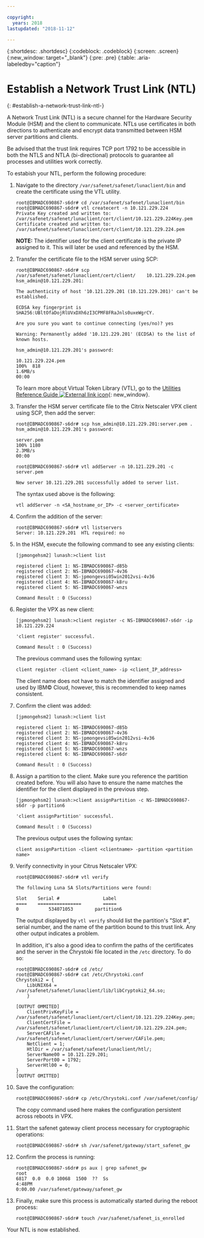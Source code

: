 ```yaml
---

copyright:
  years: 2018
lastupdated: "2018-11-12"

---
```


{:shortdesc: .shortdesc}
{:codeblock: .codeblock}
{:screen: .screen}
{:new_window: target="_blank"}
{:pre: .pre}
{:table: .aria-labeledby="caption"}

# Establish a Network Trust Link (NTL)
{: #establish-a-network-trust-link-ntl-}

A Network Trust Link (NTL) is a secure channel for the Hardware Security Module (HSM) and the client to communicate. NTLs use certificates in both directions to authenticate and encrypt data transmitted between HSM server partitions and clients.

Be advised that the trust link requires TCP port 1792 to be accessible in both the NTLS and NTLA (bi-directional) protocols to guarantee all processes and utilities work correctly.

To estabish your NTL, perform the following procedure:

1.	Navigate to the directory `/var/safenet/safenet/lunaclient/bin` and create the certificate using the VTL utility.

	```
	root@IBMADC690867-s6dr# cd /var/safenet/safenet/lunaclient/bin
	root@IBMADC690867-s6dr# vtl createcert -n 10.121.229.224
	Private Key created and written to: /var/safenet/safenet/lunaclient/cert/client/10.121.229.224Key.pem
	Certificate created and written to: /var/safenet/safenet/lunaclient/cert/client/10.121.229.224.pem
	```

	**NOTE:** The identifier used for the client certificate is the private IP assigned to it. This will later be used and referenced by the HSM.

2. Transfer the certificate file to the HSM server using SCP:

	```
	root@IBMADC690867-s6dr# scp /var/safenet/safenet/lunaclient/cert/client/	10.121.229.224.pem hsm_admin@10.121.229.201:

	The authenticity of host '10.121.229.201 (10.121.229.201)' can't be established.

	ECDSA key fingerprint is SHA256:UBltOfaDojRlUVxDXh6zI3CPMF8FRaJnls0uxeWgrCY.

	Are you sure you want to continue connecting (yes/no)? yes

	Warning: Permanently added '10.121.229.201' (ECDSA) to the list of known hosts.

	hsm_admin@10.121.229.201's password:

	10.121.229.224.pem                                                 
	100%  818     	
	1.6MB/s   
	00:00
	```

	To learn more about Virtual Token Library (VTL), go to the [Utilities Reference Guide ![External link icon](../../icons/launch-glyph.svg "External link icon")](https://public.dhe.ibm.com/cloud/bluemix/network/vpx/utilities_reference_guide.pdf){: new_window}.

3.	Transfer the HSM server certificate file to the Citrix Netscaler VPX client using SCP, then add the server:

	```
	root@IBMADC690867-s6dr# scp hsm_admin@10.121.229.201:server.pem .
	hsm_admin@10.121.229.201's password:

	server.pem                                                         
	100% 1180     	
	2.3MB/s   
	00:00

	root@IBMADC690867-s6dr# vtl addServer -n 10.121.229.201 -c server.pem

	New server 10.121.229.201 successfully added to server list.
	```

	The syntax used above is the following:

	```
	vtl addServer -n <SA_hostname_or_IP> -c <server_certificate>
	```

3. Confirm the addition of the server:

	```
	root@IBMADC690867-s6dr# vtl listservers
	Server: 10.121.229.201  HTL required: no
	```

4.	In the HSM, execute the following command to see any existing clients:

	```
	[jpmongehsm2] lunash:>client list

	registered client 1: NS-IBMADC690867-d85b
	registered client 2: NS-IBMADC690867-4v36
	registered client 3: NS-jpmongevsi05win2012vsi-4v36
	registered client 4: NS-IBMADC690867-k8ru
	registered client 5: NS-IBMADC690867-wnzs

	Command Result : 0 (Success)
	```

5.	Register the VPX as new client:

	```
	[jpmongehsm2] lunash:>client register -c NS-IBMADC690867-s6dr -ip 10.121.229.224

	'client register' successful.

	Command Result : 0 (Success)
	```

	The previous command uses the following syntax:

	```
	client register -client <client_name> -ip <client_IP_address>
	```

	The client name does not have to match the identifier assigned and used by IBM© Cloud, however, this is recommended to keep names consistent.

6. Confirm the client was added:

	```
	[jpmongehsm2] lunash:>client list

	registered client 1: NS-IBMADC690867-d85b
	registered client 2: NS-IBMADC690867-4v36
	registered client 3: NS-jpmongevsi05win2012vsi-4v36
	registered client 4: NS-IBMADC690867-k8ru
	registered client 5: NS-IBMADC690867-wnzs
	registered client 6: NS-IBMADC690867-s6dr

	Command Result : 0 (Success)
	```

7. Assign a partition to the client. Make sure you reference the partition created before. You will also have to ensure the name matches the identifier for the client displayed in the previous step.

	```
	[jpmongehsm2] lunash:>client assignPartition -c NS-IBMADC690867-s6dr -p partition6

	'client assignPartition' successful.

	Command Result : 0 (Success)
	```

	The previous output uses the following syntax:

	```
	client assignPartition -client <clientname> -partition <partition name>
	```

8.	Verify connectivity in your Citrus Netscaler VPX:

	```
	root@IBMADC690867-s6dr# vtl verify

	The following Luna SA Slots/Partitions were found:

	Slot    Serial #                Label
	====    ================        =====
	0           534071053        partition6
	```

	The output displayed by `vtl verify` should list the  partition's "Slot #", serial number, and the name of the partition bound to this trust link. Any other output indicates a problem.

	In addition, it's also a good idea to confirm the paths of the certificates and the server in the Chrystoki file located in the `/etc` directory. To do so:

	```
	root@IBMADC690867-s6dr# cd /etc/
	root@IBMADC690867-s6dr# cat /etc/Chrystoki.conf
	Chrystoki2 = {
		LibUNIX64 = /var/safenet/safenet/lunaclient/lib/libCryptoki2_64.so;
		}

	[OUTPUT OMMITED]
		ClientPrivKeyFile = /var/safenet/safenet/lunaclient/cert/client/10.121.229.224Key.pem;
		ClientCertFile = /var/safenet/safenet/lunaclient/cert/client/10.121.229.224.pem;
		ServerCAFile = /var/safenet/safenet/lunaclient/cert/server/CAFile.pem;
		NetClient = 1;
		HtlDir = /var/safenet/safenet/lunaclient/htl/;
		ServerName00 = 10.121.229.201;
		ServerPort00 = 1792;
		ServerHtl00 = 0;
	}
	[OUTPUT OMITTED]
	```

9.	Save the configuration:

	```
	root@IBMADC690867-s6dr# cp /etc/Chrystoki.conf /var/safenet/config/
	```

	The copy command used here makes the configuration persistent across reboots in VPX.

10.	Start the safenet gateway client process necessary for cryptographic operations:

	```
	root@IBMADC690867-s6dr# sh /var/safenet/gateway/start_safenet_gw
	```

11. Confirm the process is running:

	```
	root@IBMADC690867-s6dr# ps aux | grep safenet_gw
	root       
	6817  0.0  0.0 10068  1500  ??  Ss    
	4:48PM   
	0:00.00 /var/safenet/gateway/safenet_gw
	```

12. Finally, make sure this process is automatically started during the reboot process:

	```
	root@IBMADC690867-s6dr# touch /var/safenet/safenet_is_enrolled
	```

Your NTL is now established.

